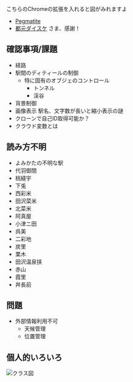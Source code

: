 こちらのChromeの拡張を入れると図がみれますよ
- [Pegmatite](https://chrome.google.com/webstore/detail/pegmatite/jegkfbnfbfnohncpcfcimepibmhlkldo) 
- [都元ダイスケ](https://dev.classmethod.jp/articles/chrome-extension-plantuml-in-github-markdown-v1-2-0/) さま、感謝！



## 確認事項/課題
- 経路
- 駅間のディティールの制御
  - 特に固有のオブジェのコントロール
    - トンネル
    - 渓谷
- 背景制御
- 画像表示 駅名、文字数が長いと縮小表示の謎
- クローンで自己ID取得可能か？
- クラウド変数とは
## 読み方不明
- よみかたの不明な駅
- 代羽御間
- 桃縫宇
- 下兎
- 西彩米
- 田沢菜米
- 北菜米
- 阿真屋
- 小津ニ田
- 呉美
- 二彩地
- 炭里
- 栗木
- 田沢温泉挟
- 赤山
- 霞里
- 丼長前

## 問題
- 外部情報利用不可
    - 天候管理
    - 位置管理

## 個人的いろいろ

![クラス図](https://www.plantuml.com/plantuml/proxy?fmt=svg&src=https://raw.githubusercontent.com/ssmxgo/tazawa_prj01/afd5e1ca6f48b6fd965186b06ce7c70514344b6f/tazawa.puml)
